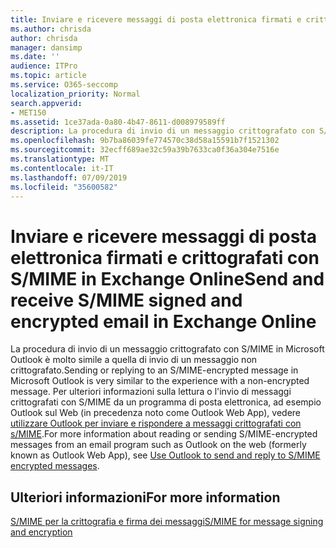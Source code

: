 ```yaml
---
title: Inviare e ricevere messaggi di posta elettronica firmati e crittografati con S/MIME in Exchange Online
ms.author: chrisda
author: chrisda
manager: dansimp
ms.date: ''
audience: ITPro
ms.topic: article
ms.service: O365-seccomp
localization_priority: Normal
search.appverid:
- MET150
ms.assetid: 1ce37ada-0a80-4b47-8611-d008979589ff
description: La procedura di invio di un messaggio crittografato con S/MIME in Microsoft Outlook è molto simile a quella di invio di un messaggio non crittografato.
ms.openlocfilehash: 9b7ba86039fe774570c38d58a15591b7f1521302
ms.sourcegitcommit: 32ecff689ae32c59a39b7633ca0f36a304e7516e
ms.translationtype: MT
ms.contentlocale: it-IT
ms.lasthandoff: 07/09/2019
ms.locfileid: "35600582"
---
```

# <a name="send-and-receive-smime-signed-and-encrypted-email-in-exchange-online"></a><span data-ttu-id="a3610-103">Inviare e ricevere messaggi di posta elettronica firmati e crittografati con S/MIME in Exchange Online</span><span class="sxs-lookup"><span data-stu-id="a3610-103">Send and receive S/MIME signed and encrypted email in Exchange Online</span></span>

<span data-ttu-id="a3610-104">La procedura di invio di un messaggio crittografato con S/MIME in Microsoft Outlook è molto simile a quella di invio di un messaggio non crittografato.</span><span class="sxs-lookup"><span data-stu-id="a3610-104">Sending or replying to an S/MIME-encrypted message in Microsoft Outlook is very similar to the experience with a non-encrypted message.</span></span> <span data-ttu-id="a3610-105">Per ulteriori informazioni sulla lettura o l'invio di messaggi crittografati con S/MIME da un programma di posta elettronica, ad esempio Outlook sul Web (in precedenza noto come Outlook Web App), vedere [utilizzare Outlook per inviare e rispondere a messaggi crittografati con s/MIME](https://go.microsoft.com/fwlink/p/?LinkId=392520).</span><span class="sxs-lookup"><span data-stu-id="a3610-105">For more information about reading or sending S/MIME-encrypted messages from an email program such as Outlook on the web (formerly known as Outlook Web App), see [Use Outlook to send and reply to S/MIME encrypted messages](https://go.microsoft.com/fwlink/p/?LinkId=392520).</span></span>

## <a name="for-more-information"></a><span data-ttu-id="a3610-106">Ulteriori informazioni</span><span class="sxs-lookup"><span data-stu-id="a3610-106">For more information</span></span>

[<span data-ttu-id="a3610-107">S/MIME per la crittografia e firma dei messaggi</span><span class="sxs-lookup"><span data-stu-id="a3610-107">S/MIME for message signing and encryption</span></span>](s-mime-for-message-signing-and-encryption.md)
